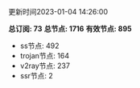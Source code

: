 更新时间2023-01-04 14:26:00

**总订阅: 73**
**总节点: 1716**
**有效节点: 895**
- ss节点: 492
- trojan节点: 164
- v2ray节点: 237
- ssr节点: 2
